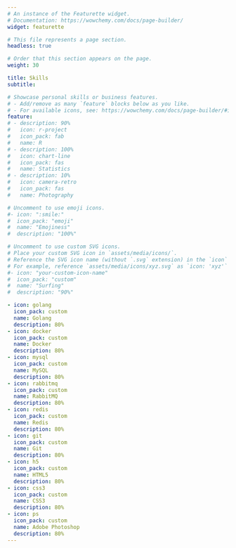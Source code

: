 ```yaml
---
# An instance of the Featurette widget.
# Documentation: https://wowchemy.com/docs/page-builder/
widget: featurette

# This file represents a page section.
headless: true

# Order that this section appears on the page.
weight: 30

title: Skills
subtitle:

# Showcase personal skills or business features.
# - Add/remove as many `feature` blocks below as you like.
# - For available icons, see: https://wowchemy.com/docs/page-builder/#icons
feature:
# - description: 90%
#   icon: r-project
#   icon_pack: fab
#   name: R
# - description: 100%
#   icon: chart-line
#   icon_pack: fas
#   name: Statistics
# - description: 10%
#   icon: camera-retro
#   icon_pack: fas
#   name: Photography

# Uncomment to use emoji icons.
#- icon: ":smile:"
#  icon_pack: "emoji"
#  name: "Emojiness"
#  description: "100%"

# Uncomment to use custom SVG icons.
# Place your custom SVG icon in `assets/media/icons/`.
# Reference the SVG icon name (without `.svg` extension) in the `icon` field.
# For example, reference `assets/media/icons/xyz.svg` as `icon: 'xyz'`
#- icon: "your-custom-icon-name"
#  icon_pack: "custom"
#  name: "Surfing"
#  description: "90%"

- icon: golang
  icon_pack: custom
  name: Golang
  description: 80%
- icon: docker
  icon_pack: custom
  name: Docker
  description: 80%
- icon: mysql
  icon_pack: custom
  name: MySQL
  description: 80%
- icon: rabbitmq
  icon_pack: custom
  name: RabbitMQ
  description: 80%
- icon: redis
  icon_pack: custom
  name: Redis
  description: 80%
- icon: git
  icon_pack: custom
  name: Git
  description: 80%
- icon: h5
  icon_pack: custom
  name: HTML5
  description: 80%
- icon: css3
  icon_pack: custom
  name: CSS3
  description: 80%
- icon: ps
  icon_pack: custom
  name: Adobe Photoshop
  description: 80%
---
```

